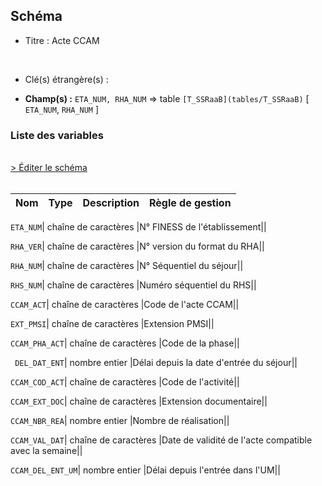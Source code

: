 ## Schéma


- Titre : Acte CCAM
<br />



- Clé(s) étrangère(s) : <br />

- **Champ(s) :** `ETA_NUM, RHA_NUM`
  => table `[T_SSRaaB](tables/T_SSRaaB)` [ `ETA_NUM`, `RHA_NUM` ]<br />

 
### Liste des variables
<br />
<div>
    <a href="https://gitlab.com/healthdatahub/applications-du-hdh/schema-snds/-/tree/master/schemas/T_SSRaaCCAM/T_SSRaaCCAM.json"
       target="_blank" rel="noopener noreferrer">> Éditer le schéma</a>
</div>
<br />

Nom | Type | Description | Règle de gestion
-|-|-|-



`ETA_NUM`| chaîne de caractères |N° FINESS de l'établissement||

`RHA_VER`| chaîne de caractères |N° version du format du RHA||

`RHA_NUM`| chaîne de caractères |N° Séquentiel du séjour||

`RHS_NUM`| chaîne de caractères |Numéro séquentiel du RHS||

`CCAM_ACT`| chaîne de caractères |Code de l'acte CCAM||

`EXT_PMSI`| chaîne de caractères |Extension PMSI||

`CCAM_PHA_ACT`| chaîne de caractères |Code de la phase||

` DEL_DAT_ENT`| nombre entier |Délai depuis la date d'entrée du séjour||

`CCAM_COD_ACT`| chaîne de caractères |Code de l'activité||

`CCAM_EXT_DOC`| chaîne de caractères |Extension documentaire||

`CCAM_NBR_REA`| nombre entier |Nombre de réalisation||

`CCAM_VAL_DAT`| chaîne de caractères |Date de validité de l'acte compatible avec  la semaine||

`CCAM_DEL_ENT_UM`| nombre entier |Délai depuis l'entrée dans l'UM||
